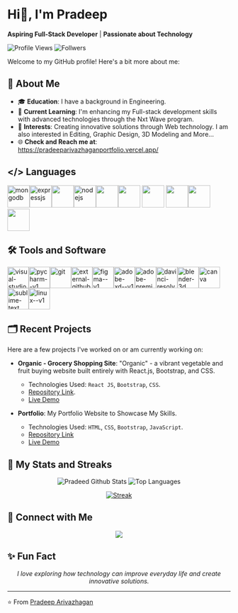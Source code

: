 # Hi👋, I'm Pradeep

**Aspiring Full-Stack Developer** | **Passionate about Technology**

![Profile Views](https://komarev.com/ghpvc/?username=PradeepArivazhagan&color=green)
![Follwers](https://img.shields.io/github/followers/PradeepArivazhagan?label=Followers&style=social)

Welcome to my GitHub profile! Here's a bit more about me:

## 🧑 About Me

- 🎓 **Education**: I have a background in Engineering.
- 🚩 **Current Learning**: I'm enhancing my Full-stack development skills with advanced technologies through the Nxt Wave program.
- 🔭 **Interests**: Creating innovative solutions through Web technology. I am also interested in Editing, Graphic Design, 3D Modeling and More...
- 🌐 **Check and Reach me at**: https://pradeeparivazhaganportfolio.vercel.app/

## </> Languages

<img width="50" height="50" src="https://img.icons8.com/?size=100&id=bosfpvRzNOG8&format=png&color=000000" alt="mongodb"/><img width="50" height="50" src="https://img.icons8.com/?size=100&id=SDVmtZ6VBGXt&format=png&color=000000" alt="expressjs"/><img height="50" width="50" src="https://img.icons8.com/color/48/000000/react-native.png"/><img width="50" height="50" src="https://img.icons8.com/?size=100&id=hsPbhkOH4FMe&format=png&color=000000" alt="nodejs"/><img height="50" width="50" src="https://img.icons8.com/color/48/000000/python.png" /><img height="50" width="50" src="https://img.icons8.com/color/48/000000/html-5.png" /> <img height="50" width="50" src="https://img.icons8.com/color/48/000000/css3.png" /> <img height="50" width="50" src="https://img.icons8.com/color/48/000000/bootstrap.png" /><img height="50" width="50" src="https://img.icons8.com/color/48/000000/javascript.png"/><img height="50" width="50" src="https://img.icons8.com/color/48/000000/mysql-logo.png"/> 

## 🛠️ Tools and Software

<img width="48" height="48" src="https://img.icons8.com/color/48/visual-studio-code-2019.png" alt="visual-studio-code-2019"/><img width="48" height="48" src="https://img.icons8.com/color/48/pycharm--v1.png" alt="pycharm--v1"/><img width="48" height="48" src="https://img.icons8.com/color/48/git.png" alt="git"/><img width="48" height="48" src="https://img.icons8.com/external-tanah-basah-glyph-tanah-basah/48/external-github-social-media-tanah-basah-glyph-tanah-basah.png" alt="external-github-social-media-tanah-basah-glyph-tanah-basah"/><img width="48" height="48" src="https://img.icons8.com/color/48/figma--v1.png" alt="figma--v1"/><img width="48" height="48" src="https://img.icons8.com/color/48/adobe-xd--v1.png" alt="adobe-xd--v1"/><img width="48" height="48" src="https://img.icons8.com/color/48/adobe-premiere-pro--v1.png" alt="adobe-premiere-pro--v1"/><img width="48" height="48" src="https://img.icons8.com/color/48/davinci-resolve.png" alt="davinci-resolve"/><img width="48" height="48" src="https://img.icons8.com/color/48/blender-3d.png" alt="blender-3d"/><img width="48" height="48" src="https://img.icons8.com/fluency/48/canva.png" alt="canva"/><img width="48" height="48" src="https://img.icons8.com/fluency/48/sublime-text.png" alt="sublime-text"/><img width="48" height="48" src="https://img.icons8.com/color/48/linux--v1.png" alt="linux--v1"/>

## 🗂️ Recent Projects

Here are a few projects I've worked on or am currently working on:

- **Organic - Grocery Shopping Site**: "Organic" - a vibrant vegetable and fruit buying website built entirely with React.js, Bootstrap, and CSS.
  - Technologies Used: `React JS`, `Bootstrap`, `CSS`.
  - [Repository Link](https://github.com/PradeepArivazhagan/organic-site-reactjs).
  - [Live Demo](https://organic-reactjs.netlify.app/)

- **Portfolio**: My Portfolio Website to Showcase My Skills.
  - Technologies Used: `HTML`, `CSS`, `Bootstrap`, `JavaScript`.
  - [Repository Link](https://github.com/PradeepArivazhagan/Pradeep-portfolio-site)
  - [Live Demo](https://pradeeparivazhagan.netlify.app/)
 
## 📶 My Stats and Streaks

<p align="center">
    <img alt="Pradeed Github Stats" src="https://github-readme-stats.vercel.app/api?username=PradeepArivazhagan&show_icons=true&count_private=true&theme=react&hide_border=true&bg_color=0D1117" />
    <img alt="Top Languages" src="https://github-readme-stats.vercel.app/api/top-langs/?username=PradeepArivazhagan&langs_count=8&count_private=true&layout=compact&theme=react&hide_border=true&bg_color=0D1117" />
</p>

<p align="center">
    <a href="https://github.com/PradeepArivazhagan/github-readme-streak-stats">
        <img title="🔥 Get streak stats for your profile at git.io/streak-stats" alt="Streak" src="https://github-readme-streak-stats.herokuapp.com/?user=PradeepArivazhagan&theme=black-ice&hide_border=true&stroke=0000&background=060A0CD0"/>
    </a>
</p>

## 🤝 Connect with Me

<p align="center">
    <a href="https://www.linkedin.com/in/PradeepArivazhagan"><img src="https://img.icons8.com/fluent/48/000000/linkedin.png"/></a>
</p>

## ✨ Fun Fact

<p align="center">
<i>I love exploring how technology can improve everyday life and create innovative solutions.</i>
</p>

---

⭐️ From [Pradeep Arivazhagan](https://github.com/PradeepArivazhagan)
